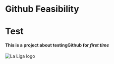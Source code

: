 # Github Feasibility
# Test
#### This is a project about **testingGithub** for *first time*
![La Liga logo](https://assets.laliga.com/assets/logos/laliga-v/laliga-v-300x300.jpg)

